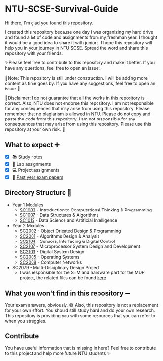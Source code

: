 # NTU-SCSE-Survival-Guide
Hi there, I'm glad you found this repository.

I created this repository because one day I was organizing my hard drive and found a lot of code and assignments from my freshman year. I thought it would be a good idea to share it with juniors. I hope this repository will help you in your journey in NTU SCSE. Spread the word and share this repository with your friends.

:sparkles:Please feel free to contribute to this repository and make it better. If you have any questions, feel free to open an issue:sparkles:

:pushpin:Note: This repository is still under construction. I will be adding more content as time goes by. If you have any suggestions, feel free to open an issue.:pushpin:

:no_entry_sign:Disclaimer: I do not guarantee that all the works in this repository is correct. Also, NTU does not endorse this repository. I am not responsible for any consequences that may arise from using this repository. Please remember that no plagiarism is allowed in NTU. Please do not copy and paste the code from this repository. I am not responsible for any consequences that may arise from using this repository. Please use this repository at your own risk. :no_entry_sign:

## What to expect :heavy_plus_sign:

- [x] :books: Study notes
- [x] :page_with_curl: Lab assignments
- [x] :computer: Project assignments 
- [x] :pencil: [Past year exam papers](https://entuedu-my.sharepoint.com/personal/scse-academics_e_ntu_edu_sg/_layouts/15/onedrive.aspx?id=%2Fpersonal%2Fscse%2Dacademics%5Fe%5Fntu%5Fedu%5Fsg%2FDocuments%2FSCSE%20Past%20Year%20Papers&ga=1)

## Directory Structure :file_folder:
* Year 1 Modules
  * [SC1003](https://github.com/Ry3nG/NTU-SCSE-Survival-Guide/blob/63125223ba3fbce1692d6bb430d10afd18555996/Year1/SC1003) - Introduction to Computational Thinking & Programming 
  * [SC1007](https://github.com/Ry3nG/NTU-SCSE-Survival-Guide/blob/63125223ba3fbce1692d6bb430d10afd18555996/Year1/SC1007) - Data Structures & Algorithms 
  * [SC1015](https://github.com/Ry3nG/NTU-SCSE-Survival-Guide/blob/e838eea947de3046945bb1c5bfa82d6b12342de5/Year1/SC1015) - Data Science and Artificial Intelligence
* Year 2 Modules
  * [SC2002](https://github.com/Ry3nG/NTU-SCSE-Survival-Guide/blob/1c191aafbaf08b72edd439501faf1cfb49756c34/Year2/SC2002) - Object Oriented Design & Programming
  * [SC2001](https://github.com/Ry3nG/NTU-SCSE-Survival-Guide/blob/main/Year2/SC2001) - Algorithms Design & Analysis
  * [SC2104](https://github.com/Ry3nG/NTU-SCSE-Survival-Guide/blob/main/Year2/SC2104) - Sensors, Interfacing & Digital Control
  * [SC2107](https://github.com/Ry3nG/NTU-SCSE-Survival-Guide/blob/main/Year2/SC2107) - Microprocessor System Design and Development
  * [SC2103](https://github.com/Ry3nG/NTU-SCSE-Survival-Guide/tree/main/Year2/SC2103) - Digital System Design
  * [SC2005](https://github.com/Ry3nG/NTU-SCSE-Survival-Guide/tree/main/Year2/SC2005) - Operating Systems
  * [SC2008](https://github.com/Ry3nG/NTU-SCSE-Survival-Guide/tree/main/Year2/SC2008) - Computer Networks
* SC2079 - Multi-Disciplinary Design Project
  * I was responsible for the STM and hardware part for the MDP project, the related files can be found [here](https://github.com/Ry3nG/STM32-Robot-Hardware-Control)
## What you won't find in this repository :heavy_minus_sign:
Your exam answers, obviously. :sweat_smile:
Also, this repository is not a replacement for your own effort. You should still study hard and do your own research. This repository is providing you with some resources that you can refer to when you struggles.


## Contribute
You have useful information that is missing in here? 
Feel free to contribute to this project and help more future NTU students :sparkles:
